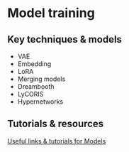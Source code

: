 # Model training

## Key techniques & models

- VAE
- Embedding
- LoRA
- Merging models
- Dreambooth
- LyCORIS
- Hypernetworks

## Tutorials & resources

[Useful links & tutorials for Models](../resources/model_training.md)
